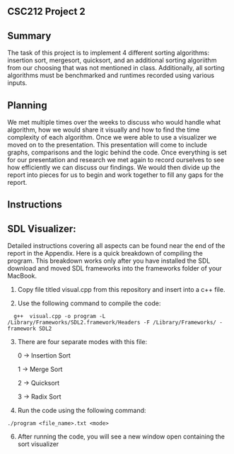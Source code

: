 CSC212 Project 2
---------------------

Summary
---------------------
The task of this project is to implement 4 different sorting algorithms: insertion sort, mergesort, quicksort, and an additional sorting algoriithm from our choosing that was not mentioned in class. Additionally, all sorting algorithms must be benchmarked and runtimes recorded using various inputs. 

Planning
---------------------
We met multiple times over the weeks to discuss who would handle what algorithm, how we would share it visually and how to find the time complexity of each algorithm. Once we were able to use a visualizer we moved on to the presentation. This presentation will come to include graphs, comparisons and the logic behind the code. Once everything is set for our presentation and research we met again to record ourselves to see how efficiently we can discuss our findings. We would then divide up the report into pieces for us to begin and work together to fill any gaps for the report.

Instructions
---------------------
SDL Visualizer:
---------------------
Detailed instructions covering all aspects can be found near the end of the report in the Appendix. Here is a quick breakdown of compiling the program. This breakdown works only after you have installed the SDL download and moved SDL frameworks into the frameworks folder of your MacBook.

1. Copy file titled visual.cpp from this repository and insert into a c++ file.

2. Use the following command to compile the code:
```
  g++  visual.cpp -o program -L /Library/Frameworks/SDL2.framework/Headers -F /Library/Frameworks/ -framework SDL2
```

3. There are four separate modes with this file:

     0 -> Insertion Sort
 
     1 -> Merge Sort
 
     2 -> Quicksort
 
     3 -> Radix Sort


5. Run the code using the following command:
```
./program <file_name>.txt <mode>
```

6. After running the code, you will see a new window open containing the sort visualizer
